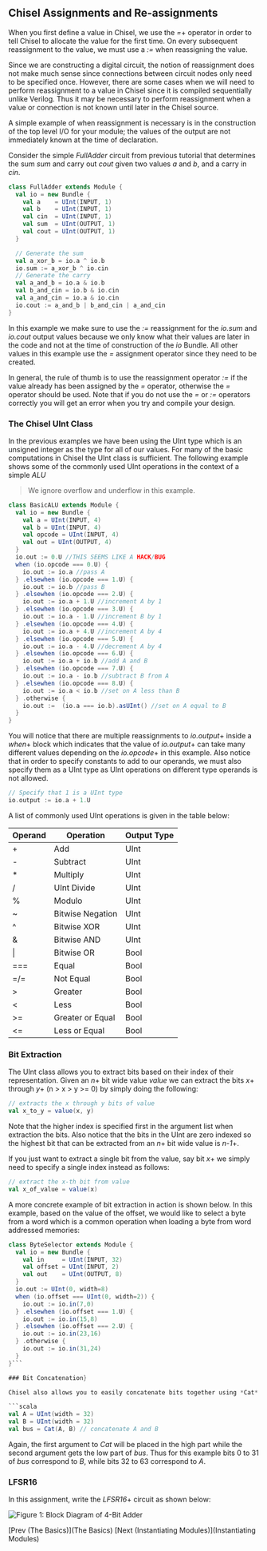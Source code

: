 ## Chisel Assignments and Re-assignments
When you first define a value in Chisel, we use the *=*+ operator in order to tell Chisel to allocate the value for the first time. On every subsequent reassignment to the value, we must use a *:=* when reassigning the value.

Since we are constructing a digital circuit, the notion of reassignment does not make much sense since connections between circuit nodes only need to be specified once. However, there are some cases when we will need to perform reassignment to a value in Chisel since it is compiled sequentially unlike Verilog. Thus it may be necessary to perform reassignment when a value or connection is not known until later in the Chisel source. 

A simple example of when reassignment is necessary is in the construction of the top level I/O for your module; the values of the output are not immediately known at the time of declaration.

Consider the simple *FullAdder* circuit from previous tutorial that determines the sum *sum* and carry out *cout* given two values *a* and *b*, and a carry in *cin*.

```scala
class FullAdder extends Module {
  val io = new Bundle {
    val a    = UInt(INPUT, 1)
    val b    = UInt(INPUT, 1)
    val cin  = UInt(INPUT, 1)
    val sum  = UInt(OUTPUT, 1)
    val cout = UInt(OUTPUT, 1)
  }

  // Generate the sum
  val a_xor_b = io.a ^ io.b
  io.sum := a_xor_b ^ io.cin
  // Generate the carry
  val a_and_b = io.a & io.b
  val b_and_cin = io.b & io.cin
  val a_and_cin = io.a & io.cin
  io.cout := a_and_b | b_and_cin | a_and_cin
}
```
In this example we make sure to use the *:=* reassignment for the *io.sum* and *io.cout* output values because we only know what their values are later in the code and not at the time of construction of the *io* Bundle. All other values in this example use the *=* assignment operator since they need to be created. 

In general, the rule of thumb is to use the reassignment operator *:=* if the value already has been assigned by the *=* operator, otherwise the *=* operator should be used. Note that if you do not use the *=* or *:=* operators correctly you will get an error when you try and compile your design.

### The Chisel UInt Class



In the previous examples we have been using the UInt type which is an unsigned integer as the type for all of our values. For many of the basic computations in Chisel the UInt class is sufficient. The following example shows some of the commonly used UInt operations in the context of a simple *ALU*

>We ignore overflow and underflow in this example.

```scala
class BasicALU extends Module {
  val io = new Bundle {
    val a = UInt(INPUT, 4)
    val b = UInt(INPUT, 4)
    val opcode = UInt(INPUT, 4)
    val out = UInt(OUTPUT, 4)
  }
  io.out := 0.U //THIS SEEMS LIKE A HACK/BUG
  when (io.opcode === 0.U) {
    io.out := io.a //pass A
  } .elsewhen (io.opcode === 1.U) {
    io.out := io.b //pass B
  } .elsewhen (io.opcode === 2.U) {
    io.out := io.a + 1.U //increment A by 1
  } .elsewhen (io.opcode === 3.U) {
    io.out := io.a - 1.U //increment B by 1
  } .elsewhen (io.opcode === 4.U) {
    io.out := io.a + 4.U //increment A by 4
  } .elsewhen (io.opcode === 5.U) {
    io.out := io.a - 4.U //decrement A by 4
  } .elsewhen (io.opcode === 6.U) {
    io.out := io.a + io.b //add A and B
  } .elsewhen (io.opcode === 7.U) {
    io.out := io.a - io.b //subtract B from A
  } .elsewhen (io.opcode === 8.U) {
    io.out := io.a < io.b //set on A less than B
  } .otherwise { 
    io.out :=  (io.a === io.b).asUInt() //set on A equal to B
  }
}
```

You will notice that there are multiple reassignments to *io.output*+ inside a *when*+ block which indicates that the value of *io.output*+ can take many different values depending on the *io.opcode*+ in this example. Also notice that in order to specify constants to add to our operands, we must also specify them as a UInt type as UInt operations on different type operands is not allowed.

```scala
// Specify that 1 is a UInt type
io.output := io.a + 1.U 
```

A list of commonly used UInt operations is given in the table below:

| Operand | Operation | Output Type |
| ------- | --------- | ----------- |
| + | Add | UInt  |
| - | Subtract | UInt  |
| * | Multiply | UInt |
| / | UInt Divide | UInt |
| % | Modulo | UInt |
| ~ | Bitwise Negation | UInt |
| ^ | Bitwise XOR | UInt|
| & | Bitwise AND | UInt |
| \| | Bitwise OR | Bool |
|=== | Equal | Bool |
|=/= | Not Equal | Bool |
|> | Greater | Bool |
|< | Less | Bool |
|>= | Greater or Equal | Bool |
|<= | Less or Equal | Bool |

### Bit Extraction

The UInt class allows you to extract bits based on their index of their representation. Given an *n*+ bit wide value *value* we can extract the bits *x*+ through *y*+ (n > x > y >= 0) by simply doing the following:

```scala
// extracts the x through y bits of value
val x_to_y = value(x, y) 
```

Note that the higher index is specified first in the argument list when extraction the bits. Also notice that the bits in the UInt are zero indexed so the highest bit that can be extracted from an *n*+ bit wide value is *n-1*+.

If you just want to extract a single bit from the value, say bit *x*+ we simply need to specify a single index instead as follows:
```scala
// extract the x-th bit from value
val x_of_value = value(x)
```

A more concrete example of bit extraction in action is shown below. In this example, based on the value of the offset, we would like to select a byte from a word which is a common operation when loading a byte from word addressed memories:

```scala
class ByteSelector extends Module {
  val io = new Bundle {
    val in     = UInt(INPUT, 32)
    val offset = UInt(INPUT, 2)
    val out    = UInt(OUTPUT, 8)
  }
  io.out := UInt(0, width=8)
  when (io.offset === UInt(0, width=2)) {
    io.out := io.in(7,0)
  } .elsewhen (io.offset === 1.U) {
    io.out := io.in(15,8)
  } .elsewhen (io.offset === 2.U) {
    io.out := io.in(23,16)
  } .otherwise {
    io.out := io.in(31,24)
  }
}```

### Bit Concatenation}

Chisel also allows you to easily concatenate bits together using *Cat*. Suppose you have a data bus that you would like to drive with two seperate words *A* and *B*. In order to concatenate these two values together we simply sa:

```scala
val A = UInt(width = 32)
val B = UInt(width = 32)
val bus = Cat(A, B) // concatenate A and B
```

Again, the first argument to *Cat* will be placed in the high part while the second argument gets the low part of *bus*. Thus for this example bits 0 to 31 of *bus* correspond to *B*, while bits 32 to 63 correspond to *A*. 

### **LFSR16**

In this assignment, write the *LFSR16*+ circuit as shown below:

![Figure 1: Block Diagram of 4-Bit Adder](figs/LSFR.png)

[Prev (The Basics)](The Basics)  [Next (Instantiating Modules)](Instantiating Modules)